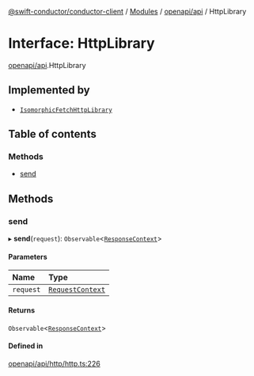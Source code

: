 [@swift-conductor/conductor-client](../README.md) / [Modules](../modules.md) / [openapi/api](../modules/openapi_api.md) / HttpLibrary

# Interface: HttpLibrary

[openapi/api](../modules/openapi_api.md).HttpLibrary

## Implemented by

- [`IsomorphicFetchHttpLibrary`](../classes/openapi_api.IsomorphicFetchHttpLibrary.md)

## Table of contents

### Methods

- [send](openapi_api.HttpLibrary.md#send)

## Methods

### send

▸ **send**(`request`): `Observable`\<[`ResponseContext`](../classes/openapi_api.ResponseContext.md)\>

#### Parameters

| Name | Type |
| :------ | :------ |
| `request` | [`RequestContext`](../classes/openapi_api.RequestContext.md) |

#### Returns

`Observable`\<[`ResponseContext`](../classes/openapi_api.ResponseContext.md)\>

#### Defined in

[openapi/api/http/http.ts:226](https://github.com/swift-conductor/conductor-client-typescript/blob/d61717b/openapi/api/http/http.ts#L226)
